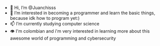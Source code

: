 - 👋 Hi, I’m @Juanchisss
- 👀 I’m interested in becoming a programmer and learn the basic things, because idk how to program yet:)
- 📫 I’m currently studying computer science
- 👁️ I'm colombian and i'm very interested in learning more about this awesome world of programming and cybersecurity

<!---
Juanchisss/Juanchisss is a ✨ special ✨ repository because its `README.md` (this file) appears on your GitHub profile.
You can click the Preview link to take a look at your changes.
--->
